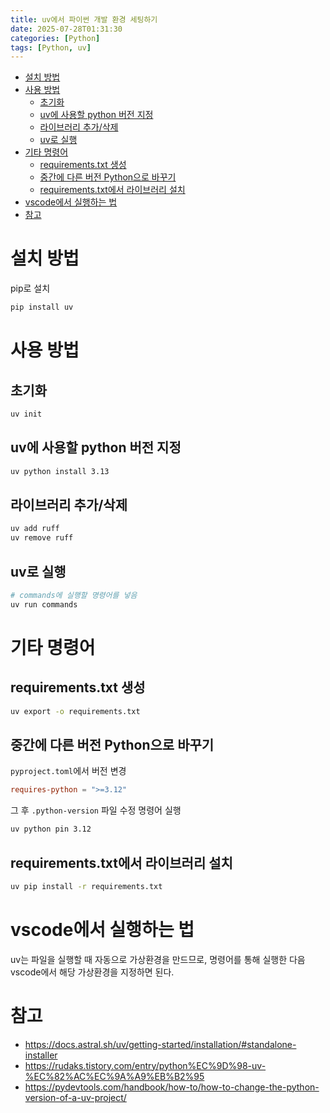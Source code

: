 ```yaml
---
title: uv에서 파이썬 개발 환경 세팅하기
date: 2025-07-28T01:31:30
categories: [Python]
tags: [Python, uv]
---
```


- [설치 방법](#설치-방법)
- [사용 방법](#사용-방법)
  - [초기화](#초기화)
  - [uv에 사용할 python 버전 지정](#uv에-사용할-python-버전-지정)
  - [라이브러리 추가/삭제](#라이브러리-추가삭제)
  - [uv로 실행](#uv로-실행)
- [기타 명령어](#기타-명령어)
  - [requirements.txt 생성](#requirementstxt-생성)
  - [중간에 다른 버전 Python으로 바꾸기](#중간에-다른-버전-python으로-바꾸기)
  - [requirements.txt에서 라이브러리 설치](#requirementstxt에서-라이브러리-설치)
- [vscode에서 실행하는 법](#vscode에서-실행하는-법)
- [참고](#참고)

# 설치 방법

pip로 설치

```bash
pip install uv
```

# 사용 방법

## 초기화

```bash
uv init
```

## uv에 사용할 python 버전 지정

```bash
uv python install 3.13
```

## 라이브러리 추가/삭제

```bash
uv add ruff
uv remove ruff
```

## uv로 실행

```bash
# commands에 실행할 명령어를 넣음
uv run commands
```

# 기타 명령어

## requirements.txt 생성

```bash
uv export -o requirements.txt
```

## 중간에 다른 버전 Python으로 바꾸기

`pyproject.toml`에서 버전 변경

```toml
requires-python = ">=3.12"
```

그 후 `.python-version` 파일 수정 명령어 실행

```bash
uv python pin 3.12
```

## requirements.txt에서 라이브러리 설치

```bash
uv pip install -r requirements.txt
```

# vscode에서 실행하는 법

uv는 파일을 실행할 때 자동으로 가상환경을 만드므로, 명령어를 통해 실행한 다음 vscode에서 해당 가상환경을 지정하면 된다.

# 참고

- https://docs.astral.sh/uv/getting-started/installation/#standalone-installer
- https://rudaks.tistory.com/entry/python%EC%9D%98-uv-%EC%82%AC%EC%9A%A9%EB%B2%95
- https://pydevtools.com/handbook/how-to/how-to-change-the-python-version-of-a-uv-project/
